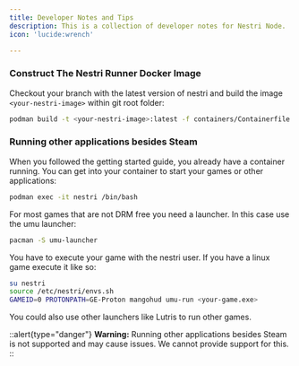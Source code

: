 ```yaml
---
title: Developer Notes and Tips
description: This is a collection of developer notes for Nestri Node.
icon: 'lucide:wrench'

---
```


### Construct The Nestri Runner Docker Image
Checkout your branch with the latest version of nestri and build the image `<your-nestri-image>` within git root folder:
```bash [build docker image command]
podman build -t <your-nestri-image>:latest -f containers/Containerfile.runner .
```

### Running other applications besides Steam
When you followed the getting started guide, you already have a container running. You can get into your container to start your games or other applications:
```bash [get into container command]
podman exec -it nestri /bin/bash
```

For most games that are not DRM free you need a launcher. In this case use the umu launcher:
```bash [install umu and mangohud command]
pacman -S umu-launcher
```

You have to execute your game with the nestri user. If you have a linux game execute it like so:
```bash [execute game command]
su nestri
source /etc/nestri/envs.sh
GAMEID=0 PROTONPATH=GE-Proton mangohud umu-run <your-game.exe>
```

You could also use other launchers like Lutris to run other games.

::alert{type="danger"}
**Warning:** Running other applications besides Steam is not supported and may cause issues. We cannot provide support for this.
::